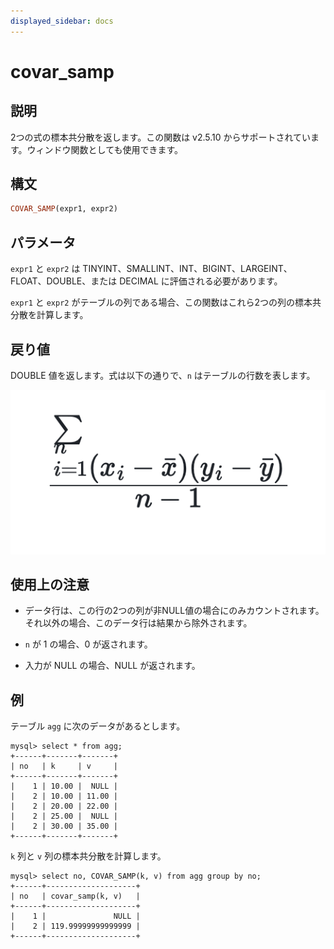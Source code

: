```yaml
---
displayed_sidebar: docs
---
```


# covar_samp

## 説明

2つの式の標本共分散を返します。この関数は v2.5.10 からサポートされています。ウィンドウ関数としても使用できます。

## 構文

```Haskell
COVAR_SAMP(expr1, expr2)
```

## パラメータ

`expr1` と `expr2` は TINYINT、SMALLINT、INT、BIGINT、LARGEINT、FLOAT、DOUBLE、または DECIMAL に評価される必要があります。

`expr1` と `expr2` がテーブルの列である場合、この関数はこれら2つの列の標本共分散を計算します。

## 戻り値

DOUBLE 値を返します。式は以下の通りで、`n` はテーブルの行数を表します。

![covar_samp formula](../../../_assets/covar_samp_formula.png)

## 使用上の注意

- データ行は、この行の2つの列が非NULL値の場合にのみカウントされます。それ以外の場合、このデータ行は結果から除外されます。

- `n` が 1 の場合、0 が返されます。

- 入力が NULL の場合、NULL が返されます。

## 例

テーブル `agg` に次のデータがあるとします。

```plaintext
mysql> select * from agg;
+------+-------+-------+
| no   | k     | v     |
+------+-------+-------+
|    1 | 10.00 |  NULL |
|    2 | 10.00 | 11.00 |
|    2 | 20.00 | 22.00 |
|    2 | 25.00 |  NULL |
|    2 | 30.00 | 35.00 |
+------+-------+-------+
```

`k` 列と `v` 列の標本共分散を計算します。

```plaintext
mysql> select no, COVAR_SAMP(k, v) from agg group by no;
+------+--------------------+
| no   | covar_samp(k, v)   |
+------+--------------------+
|    1 |               NULL |
|    2 | 119.99999999999999 |
+------+--------------------+
```
